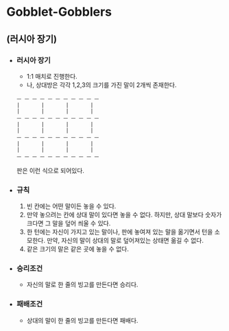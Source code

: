 Gobblet-Gobblers
=================
(러시아 장기)
---------


* ### 러시아 장기
    * 1:1 매치로 진행한다.
    * 나, 상대방은 각각 1,2,3의 크기를 가진 말이 2개씩 존재한다.
    ```
    ㅡ ㅡ ㅡ ㅡ ㅡ ㅡ ㅡ ㅡ ㅡ ㅡ ㅡ
    |       |       |       |
    |       |       |       |
    ㅡ ㅡ ㅡ ㅡ ㅡ ㅡ ㅡ ㅡ ㅡ ㅡ ㅡ
    |       |       |       |
    |       |       |       |
    ㅡ ㅡ ㅡ ㅡ ㅡ ㅡ ㅡ ㅡ ㅡ ㅡ ㅡ
    |       |       |       |
    |       |       |       |
    ㅡ ㅡ ㅡ ㅡ ㅡ ㅡ ㅡ ㅡ ㅡ ㅡ ㅡ
    ```
    판은 이런 식으로 되어있다.

* ### 규칙
    1. 빈 칸에는 어떤 말이든 놓을 수 있다.
    2. 만약 놓으려는 칸에 상대 말이 있다면 놓을 수 없다.
       하지만, 상대 말보다 숫자가 크다면 그 말을 덮어 씌울 수 있다.
    3. 한 턴에는 자신이 가지고 있는 말이나, 판에 놓여져 있는 말을 옮기면서 턴을 소모한다.
       만약, 자신의 말이 상대의 말로 덮어져있는 상태면 옮길 수 없다.
    4. 같은 크기의 말은 같은 곳에 놓을 수 없다.
    
* ### 승리조건
    - 자신의 말로 한 줄의 빙고를 만든다면 승리다.
* ### 패배조건
    - 상대의 말이 한 줄의 빙고를 만든다면 패배다.

